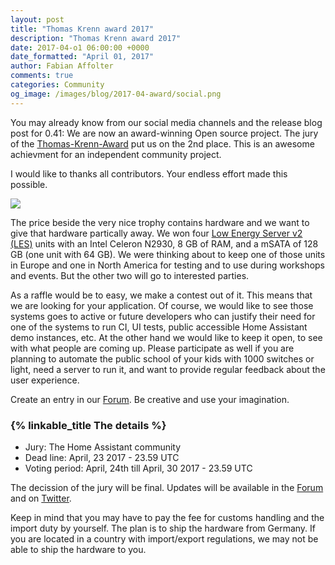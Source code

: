 ```yaml
---
layout: post
title: "Thomas Krenn award 2017"
description: "Thomas Krenn award 2017"
date: 2017-04-o1 06:00:00 +0000
date_formatted: "April 01, 2017"
author: Fabian Affolter
comments: true
categories: Community
og_image: /images/blog/2017-04-award/social.png
---
```


You may already know from our social media channels and the release blog post for 0.41: We are now an award-winning Open source project. The jury of the [Thomas-Krenn-Award][award] put us on the 2nd place. This is an awesome achievment for an independent community project.

I would like to thanks all contributors. Your endless effort made this possible.

<img src='/images/blog/2017-04-award/award.jpg' style='border: 0;box-shadow: none;'></a>

The price beside the very nice trophy contains hardware and we want to give that hardware partically away. We won four [Low Energy Server v2 (LES)][LES] units with an Intel Celeron N2930, 8 GB of RAM, and a mSATA of 128 GB (one unit with 64 GB). We were thinking about to keep one of those units in Europe and one in North America for testing and to use during workshops and events. But the other two will go to interested parties.

As a raffle would be to easy, we make a contest out of it. This means that we are looking for your application. Of course, we would like to see those systems goes to active or future developers who can justify their need for one of the systems to run CI, UI tests, public accessible Home Assistant demo instances, etc. At the other hand we would like to keep it open, to see with what people are coming up. Please participate as well if you are planning to automate the public school of your kids with 1000 switches or light, need a server to run it, and want to provide regular feedback about the user experience.

Create an entry in our [Forum][forum]. Be creative and use your imagination.


### {% linkable_title The details %}

- Jury: The Home Assistant community
- Dead line: April, 23 2017 - 23.59 UTC
- Voting period: April, 24th till April, 30 2017 - 23.59 UTC

The decission of the jury will be final. Updates will be available in the [Forum][forum] and on [Twitter][twitter].

Keep in mind that you may have to pay the fee for customs handling and the import duty by yourself. The plan is to ship the hardware from Germany. If you are located in a country with import/export regulations, we may not be able to ship the hardware to you.

[LES]: https://www.thomas-krenn.com/en/products/low-energy-systems/les-v2.html
[award]: https://www.thomas-krenn.com/de/tkmag/allgemein/zammad-home-assistant-und-freifunk-das-sind-die-gewinner-des-thomas-krenn-awards-2017/
[forum]: https://community.home-assistant.io/c/contest-2017
[twitter]: https://twitter.com/home_assistant


